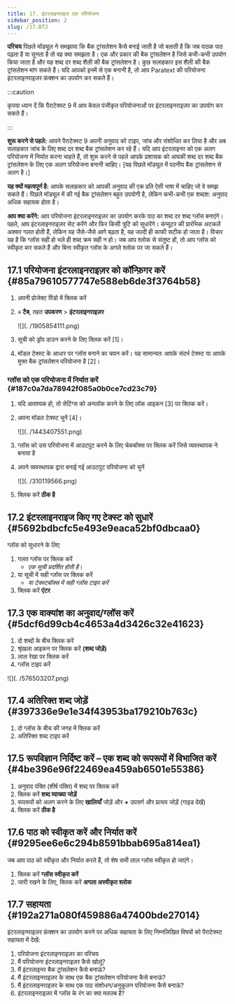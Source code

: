```yaml
---
title: 17. इंटरलाइनराइज एक परियोजना
sidebar_position: 2
slug: /17.BT2
---
```


**परिचय**  पिछले मॉड्यूल ने समझाया कि बैक ट्रांसलेशन कैसे बनाई जाती है जो बताती है कि जब पाठक पाठ पढ़ता है या सुनता है तो वह क्या समझता है। एक और प्रकार की बैक ट्रांसलेशन है जिसे कभी-कभी उपयोग किया जाता है और यह शब्द दर शब्द शैली की बैक ट्रांसलेशन है। कुछ सलाहकार इस शैली की बैक ट्रांसलेशन मांग सकते हैं। यदि आपको इनमें से एक बनानी है, तो आप Paratext की परियोजना इंटरलाइनराइज़र फ़ंक्शन का उपयोग कर सकते हैं।

:::caution

कृपया ध्यान दें कि पैराटेक्स्ट 9 में आप केवल पंजीकृत परियोजनाओं पर इंटरलाइनराइज़र का उपयोग कर सकते हैं।

:::

**शुरू करने से पहले:** आपने पैराटेक्स्ट 9 अपनी अनुवाद को टाइप, जांच और संशोधित कर लिया है और अब सलाहकार जांच के लिए शब्द दर शब्द बैक ट्रांसलेशन कर रहे हैं। यदि आप इंटरलाइनर को एक अलग परियोजना में निर्यात करना चाहते हैं, तो शुरू करने से पहले आपके प्रशासक को आपकी शब्द दर शब्द बैक ट्रांसलेशन के लिए एक अलग परियोजना बनानी चाहिए। [यह पिछले मॉड्यूल में पठनीय बैक ट्रांसलेशन से अलग है।]

**यह क्यों महत्वपूर्ण है:** आपके सलाहकार को आपकी अनुवाद की एक प्रति ऐसी भाषा में चाहिए जो वे समझ सकते हैं। पिछले मॉड्यूल में की गई बैक ट्रांसलेशन बहुत उपयोगी है, लेकिन कभी-कभी एक शब्दश: अनुवाद अधिक सहायक होता है।

**आप क्या करेंगे:** आप परियोजना इंटरलाइनराइज़र का उपयोग करके पाठ का शब्द दर शब्द ग्लॉस बनाएंगे। पहले, आप इंटरलाइनराइज़र सेट करेंगे और फिर किसी त्रुटि को सुधारेंगे। कंप्यूटर की प्रारंभिक अटकलें अक्सर गलत होती हैं, लेकिन यह जैसे-जैसे आगे बढ़ता है, यह जल्दी ही काफी सटीक हो जाता है। विचार यह है कि ग्लॉस सही हो भले ही शब्द क्रम सही न हो। जब आप श्लोक से संतुष्ट हों, तो आप ग्लॉस को स्वीकृत कर सकते हैं और बिना स्वीकृत ग्लॉस के अगले श्लोक पर जा सकते हैं।

## 17.1 परियोजना इंटरलाइनराइज़र को कॉन्फ़िगर करें {#85a79610577747e588eb6de3f3764b58}

1. अपनी प्रोजेक्ट विंडो में क्लिक करें

2. **≡ टैब**, तहत **उपकरण** > **इंटरलाइनराइज़र**

   ![](. /1905854111.png)

3. सूची को ड्रॉप डाउन करने के लिए क्लिक करें [1]।

4. मॉडल टेक्स्ट के आधार पर ग्लॉस बनाने का चयन करें। यह सामान्यतः आपके संदर्भ टेक्स्ट या आपके मुफ्त बैक ट्रांसलेशन परियोजना है [2]।

### ग्लॉस को एक परियोजना में निर्यात करें {#187c0a7da78942f085a0b0ce7cd23c79}

1. यदि आवश्यक हो, तो सेटिंग्स को अनलॉक करने के लिए लॉक आइकन [3] पर क्लिक करें।

2. अपना मॉडल टेक्स्ट चुनें [4]।

   ![](. /1443407551.png)

3. ग्लॉस को उस परियोजना में आउटपुट करने के लिए चेकबॉक्स पर क्लिक करें जिसे व्यवस्थापक ने बनाया है

4. अपने व्यवस्थापक द्वारा बनाई गई आउटपुट परियोजना को चुनें

   ![](. /310119566.png)

5. क्लिक करें **ठीक है**

## 17.2 इंटरलाइनराइज किए गए टेक्स्ट को सुधारें {#5692bdbcfc5e493e9eaca52bf0dbcaa0}

ग्लॉस को सुधारने के लिए

1. गलत ग्लॉस पर क्लिक करें
   - _एक सूची प्रदर्शित होती है_।
2. या सूची में सही ग्लॉस पर क्लिक करें
   - _या टेक्स्टबॉक्स में सही ग्लॉस टाइप करें_
3. क्लिक करें **एंटर**

## 17.3 एक वाक्यांश का अनुवाद/ग्लॉस करें {#5dcf6d99cb4c4653a4d3426c32e41623}

<div class='notion-row'>
<div class='notion-column' style={{width: 'calc((100% - (min(32px, 4vw) * 1)) * 0.5)'}}>

1. दो शब्दों के बीच क्लिक करें
2. श्रृंखला आइकन पर क्लिक करें **(शब्द जोड़ें)**
3. लाल रेखा पर क्लिक करें
4. ग्लॉस टाइप करें

</div><div className='notion-spacer'></div>

<div class='notion-column' style={{width: 'calc((100% - (min(32px, 4vw) * 1)) * 0.5)'}}>

![](. /576503207.png)

</div><div className='notion-spacer'></div>
</div>

## 17.4 अतिरिक्त शब्द जोड़ें {#397336e9e1e34f43953ba179210b763c}

1. दो ग्लॉस के बीच की जगह में क्लिक करें
2. अतिरिक्त शब्द टाइप करें

## 17.5 रूपविज्ञान निर्दिष्ट करें – एक शब्द को रूपरूपों में विभाजित करें {#4be396e96f22469ea459ab6501e55386}

1. अनुवाद पंक्ति (शीर्ष पंक्ति) में शब्द पर क्लिक करें
2. क्लिक करें **शब्द व्याख्या जोड़ें**
3. रूपरूपों को अलग करने के लिए **खालियाँ** जोड़ें और **+** उपसर्ग और प्रत्यय जोड़ें (गाइड देखें)
4. क्लिक करें **ठीक है**

## 17.6 पाठ को स्वीकृत करें और निर्यात करें {#9295ee6e6c294b8591bbab695a814ea1}

जब आप पाठ को स्वीकृत और निर्यात करते हैं, तो शेष सभी लाल ग्लॉस स्वीकृत हो जाएंगे।

1. क्लिक करें **ग्लॉस स्वीकृत करें**
2. जारी रखने के लिए, क्लिक करें **अगला अस्वीकृत श्लोक**

## 17.7 सहायता {#192a271a080f459886a47400bde27014}

इंटरलाइनराइज़र फ़ंक्शन का उपयोग करने पर अधिक सहायता के लिए निम्नलिखित विषयों को पैराटेक्स्ट सहायता में देखें:

1. परियोजना इंटरलाइनराइज़र का परिचय
2. मैं परियोजना इंटरलाइनराइज़र कैसे खोलूं?
3. मैं इंटरलाइनर बैक ट्रांसलेशन कैसे बनाऊं?
4. मैं इंटरलाइनराइज़र के साथ एक बैक ट्रांसलेशन परियोजना कैसे बनाऊं?
5. मैं इंटरलाइनराइज़र के साथ एक पाठ संशोधन/अनुकूलन परियोजना कैसे बनाऊं?
6. इंटरलाइनराइज़र में ग्लॉस के रंग का क्या मतलब है?
